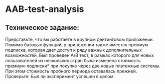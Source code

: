 # AAB-test-analysis

## Техническое задание:

Представьте, что вы работаете в крупном дейтинговом приложении. 
Помимо базовых функций, в приложении также имеется премиум-подписка, которая дает доступ к ряду важных дополнительных возможностей. 
Был проведен A/B тест, в рамках которого для новых пользователей из нескольких стран была изменена стоимость премиум-подписки* при 
покупке через две новые платежные системы. При этом стоимость пробного периода оставалась прежней. Проверьте: Был ли эксперимент успешен в целом.
